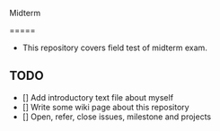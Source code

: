 Midterm 

=====

* This repository covers field test of midterm exam.


## TODO

* [] Add introductory text file about myself
* [] Write some wiki page about this repository
* [] Open, refer, close issues, milestone and projects

